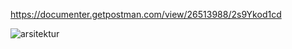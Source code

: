 https://documenter.getpostman.com/view/26513988/2s9Ykod1cd



![arsitektur](https://github.com/BANGKIT-Capstone-CH2-PS369/CC-final/assets/77761111/63ae1567-3e50-4c7a-9ccc-85c47d3d7959)
